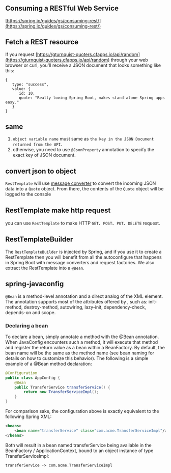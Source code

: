 ## Consuming a RESTful Web Service 
[https://spring.io/guides/gs/consuming-rest/](https://spring.io/guides/gs/consuming-rest/)

## Fetch a REST resource
If you request [https://gturnquist-quoters.cfapps.io/api/random](https://gturnquist-quoters.cfapps.io/api/random) through your web browser or curl, you'll receive a JSON document that looks something like this:
```json5
{
   type: "success",
   value: {
      id: 10,
      quote: "Really loving Spring Boot, makes stand alone Spring apps easy."
   }
}
```

## same
1. `object variable name` must same as `the key in the JSON Document returned from the API`.
2.  otherwise, you need to use `@JsonProperty` annotation to specify the exact key of JSON document.

## convert json to object
`RestTemplate` will use [message converter](https://docs.spring.io/spring/docs/current/javadoc-api/org/springframework/http/converter/HttpMessageConverter.html) 
to convert the incoming JSON data into a `Quote` object.
From there, the contents of the `Quote` object will be logged to the console

## RestTemplate make http request
you can use `RestTemplate` to make HTTP `GET`、`POST`、`PUT`、`DELETE` request. 

## RestTemplateBuilder
The `RestTemplateBuilder` is injected by Spring, and if you use it to create a RestTemplate 
then you will benefit from all the autoconfigure that happens in Spring Boot with message converters and request factories. 
We also extract the RestTemplate into a `@Bean`.

## spring-javaconfig
`@Bean` is a method-level annotation and a direct analog of the XML <bean/> element. The annotation supports most of the attributes offered by <bean/>, such as: init-method, destroy-method, autowiring, lazy-init, dependency-check, depends-on and scope.

### Declaring a bean
To declare a bean, simply annotate a method with the @Bean annotation. 
When JavaConfig encounters such a method, it will execute that method and register the return value as a bean within a BeanFactory. By default, 
the bean name will be the same as the method name (see bean naming for details on how to customize this behavior). 
The following is a simple example of a @Bean method declaration:
```java
@Configuration
public class AppConfig {
    @Bean
    public TransferService transferService() {
        return new TransferServiceImpl();
    }
}
```
                
For comparison sake, the configuration above is exactly equivalent to the following Spring XML:
```xml
<beans>
    <bean name="transferService" class="com.acme.TransferServiceImpl"/>
</beans>
```      
         
Both will result in a bean named transferService being available in the BeanFactory / ApplicationContext, 
bound to an object instance of type TransferServiceImpl:
```
transferService -> com.acme.TransferServiceImpl
```
         